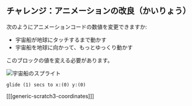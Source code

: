 ## チャレンジ：アニメーションの改良（かいりょう）

次のようにアニメーションコードの数値を変更できますか:

+ 宇宙船が地球にタッチするまで動かす
+ 宇宙船を地球に向かって、もっとゆっくり動かす

このブロックの値を変える必要があります。

![宇宙船のスプライト](images/sprite-spaceship.png)

```blocks3
glide (1) secs to x:(0) y:(0)
```

[[[generic-scratch3-coordinates]]]